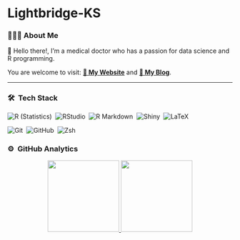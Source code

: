 
<!-- README.md is generated from README.Rmd. Please edit that file -->

# Lightbridge-KS

### 👨🏻‍:computer: About Me

:wave: Hello there!, I’m a medical doctor who has a passion for data
science and R programming.

You are welcome to visit: [**🌱 My
Website**](https://lightbridge.netlify.app) and [**🍑 My
Blog**](https://lightbridge-blog.netlify.app).

------------------------------------------------------------------------

### 🛠  Tech Stack

![R
(Statistics)](https://img.shields.io/badge/-R-05122A?style=flat&logo=r&logoColor=276DC3) 
![RStudio](https://img.shields.io/badge/-RStudio-05122A?style=flat&logo=rstudio) 
![R
Markdown](https://img.shields.io/badge/-R%20Markdown-05122A?style=flat&logo=r%20markdown) 
![Shiny](https://img.shields.io/badge/-Shiny-05122A?style=flat&logo=shiny) 
![LaTeX](https://img.shields.io/badge/-LaTeX-05122A?style=flat&logo=latex&logoColor=00ffff)

  

![Git](https://img.shields.io/badge/-Git-05122A?style=flat&logo=git) 
![GitHub](https://img.shields.io/badge/-GitHub-05122A?style=flat&logo=github) 
![Zsh](https://img.shields.io/badge/-Zsh-05122A?style=flat&logo=zsh) 

### :gear:  GitHub Analytics

<!-- Github Stats by "https://github.com/anuraghazra/github-readme-stats" -->
<p align="center">
<a href="https://github.com/Lightbridge-KS">
<img height="160em" src="https://github-readme-stats.vercel.app/api?username=Lightbridge-KS&count_private=true&show_icons=true&theme=radical"/>
<img height="160em" src="https://github-readme-stats.vercel.app/api/top-langs/?username=Lightbridge-KS&hide=html,scss&langs_count=5&layout=compact&theme=algolia"/>
</a>
</p>
<!-- Reference -->
<!-- Inspired from: https://github.com/durgeshsamariya/awesome-github-profile-readme-templates/blob/master/AVS1508.md?plain=1 -->
